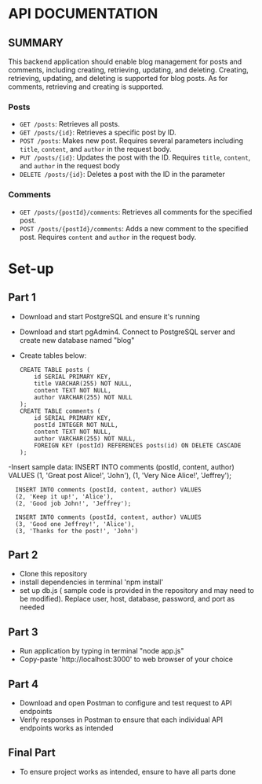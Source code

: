# API DOCUMENTATION
## SUMMARY
This backend application should enable blog management for posts and comments, including creating, retrieving, updating, and deleting. Creating, retrieving, updating, and deleting is supported for blog posts. As for comments, retrieving and creating is supported.

### Posts

- `GET /posts`: Retrieves all posts.
- `GET /posts/{id}`: Retrieves a specific post by ID.
- `POST /posts`: Makes new post. Requires several parameters including `title`, `content`, and `author` in the request body.
- `PUT /posts/{id}`: Updates the post with the ID. Requires `title`, `content`, and `author` in the request body
- `DELETE /posts/{id}`: Deletes a post with the ID in the parameter

### Comments

- `GET /posts/{postId}/comments`: Retrieves all comments for the specified post.
- `POST /posts/{postId}/comments`: Adds a new comment to the specified post. Requires `content` and `author` in the request body.


# Set-up
## Part 1
- Download and start PostgreSQL and ensure it's running
- Download and start pgAdmin4. Connect to PostgreSQL server and create new database named "blog"
- Create tables below:
       
      CREATE TABLE posts (
          id SERIAL PRIMARY KEY,
          title VARCHAR(255) NOT NULL,
          content TEXT NOT NULL,
          author VARCHAR(255) NOT NULL
      );
      CREATE TABLE comments (
          id SERIAL PRIMARY KEY,
          postId INTEGER NOT NULL,
          content TEXT NOT NULL,
          author VARCHAR(255) NOT NULL,
          FOREIGN KEY (postId) REFERENCES posts(id) ON DELETE CASCADE
      );
-Insert sample data:
      INSERT INTO comments (postId, content, author) VALUES 
      (1, 'Great post Alice!', 'John'),
      (1, 'Very Nice Alice!', 'Jeffrey');
      
      INSERT INTO comments (postId, content, author) VALUES 
      (2, 'Keep it up!', 'Alice'),
      (2, 'Good job John!', 'Jeffrey');
      
      INSERT INTO comments (postId, content, author) VALUES 
      (3, 'Good one Jeffrey!', 'Alice'),
      (3, 'Thanks for the post!', 'John')
## Part 2
- Clone this repository
- install dependencies in terminal 'npm install'
- set up db.js ( sample code is provided in the repository and may need to be modified). Replace user, host, database, password, and port as needed

## Part 3
- Run application by typing in terminal "node app.js"
- Copy-paste 'http://localhost:3000' to web browser of your choice

## Part 4
- Download and open Postman to configure and test request to API endpoints
- Verify responses in Postman to ensure that each individual API endpoints works as intended

## Final Part
- To ensure project works as intended, ensure to have all parts done
